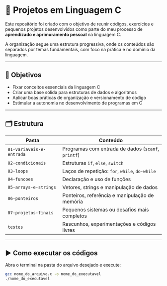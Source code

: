 # 📘 Projetos em Linguagem C

Este repositório foi criado com o objetivo de reunir códigos, exercícios e pequenos projetos desenvolvidos como parte do meu processo de **aprendizado e aprimoramento pessoal** na linguagem C.

A organização segue uma estrutura progressiva, onde os conteúdos são separados por temas fundamentais, com foco na prática e no domínio da linguagem.

---

## 🎯 Objetivos

- Fixar conceitos essenciais da linguagem C
- Criar uma base sólida para estruturas de dados e algoritmos
- Aplicar boas práticas de organização e versionamento de código
- Estimular a autonomia no desenvolvimento de programas em C

---

## 🗂 Estrutura

| Pasta                   | Conteúdo                                                      |
|-------------------------|---------------------------------------------------------------|
| `01-variaveis-e-entrada`| Programas com entrada de dados (`scanf`, `printf`)            |
| `02-condicionais`       | Estruturas `if`, `else`, `switch`                             |
| `03-loops`              | Laços de repetição: `for`, `while`, `do-while`                |
| `04-funcoes`            | Declaração e uso de funções                                   |
| `05-arrays-e-strings`   | Vetores, strings e manipulação de dados                       |
| `06-ponteiros`          | Ponteiros, referência e manipulação de memória                |
| `07-projetos-finais`    | Pequenos sistemas ou desafios mais completos                  |
| `testes`                | Rascunhos, experimentações e códigos livres                   |

---

## ▶️ Como executar os códigos

Abra o terminal na pasta do arquivo desejado e execute:

```bash
gcc nome_do_arquivo.c -o nome_do_executavel
./nome_do_executavel
